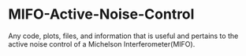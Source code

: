 # MIFO-Active-Noise-Control
Any code, plots, files, and information that is useful and pertains to the active noise control of a Michelson Interferometer(MIFO).
